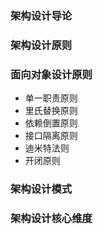 ### 架构设计导论



### 架构设计原则

### 面向对象设计原则

* 单一职责原则
* 里氏替换原则
* 依赖倒置原则
* 接口隔离原则
* 迪米特法则
* 开闭原则

### 架构设计模式



### 架构设计核心维度


